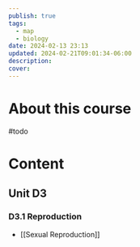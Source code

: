 ```yaml
---
publish: true
tags:
  - map
  - biology
date: 2024-02-13 23:13
updated: 2024-02-21T09:01:34-06:00
description: 
cover: 
---
```


# About this course
#todo 

# Content

## Unit D3
### D3.1 Reproduction
- [[Sexual Reproduction]]